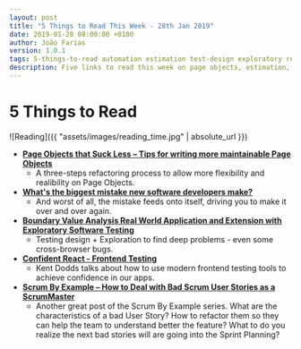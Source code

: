 ```yaml
---
layout: post
title: "5 Things to Read This Week - 28th Jan 2019"
date: 2019-01-28 08:00:00 +0100
author: João Farias
version: 1.0.1
tags: 5-things-to-read automation estimation test-design exploratory react scrum
description: Five links to read this week on page objects, estimation, test design + exploration, react testing, and user stories
---
```


# 5 Things to Read

![Reading]({{ "assets/images/reading_time.jpg" | absolute_url }})

- **[Page Objects that Suck Less – Tips for writing more maintainable Page Objects](https://johnfergusonsmart.com/page-objects-that-suck-less-tips-for-writing-more-maintainable-page-objects/)**
  - A three-steps refactoring process to allow more flexibility and realibility on Page Objects.
- **[What's the biggest mistake new software developers make?](https://www.quora.com/Whats-the-biggest-mistake-new-software-developers-make/answer/Christopher-Reiss?ch=2&share=f29e1be8&srid=zRMF)**
  - And worst of all, the mistake feeds onto itself, driving you to make it over and over again.
- **[Boundary Value Analysis Real World Application and Extension with Exploratory Software Testing](https://www.youtube.com/watch?v=iAZzxk1z0r4)**
  - Testing design + Exploration to find deep problems - even some cross-browser bugs.
- **[Confident React - Frontend Testing](https://www.youtube.com/watch?v=eg_TFYF_cKM)**
  - Kent Dodds talks about how to use modern frontend testing tools to achieve confidence in our apps.
- **[Scrum By Example – How to Deal with Bad Scrum User Stories as a ScrumMaster](https://agilepainrelief.com/notesfromatooluser/2019/01/deal-with-bad-scrum-user-stories-as-a-scrummaster.html)**
  - Another great post of the Scrum By Example series. What are the characteristics of a bad User Story? How to refactor them so they can help the team to understand better the feature? What to do you realize the next bad stories will are going into the Sprint Planning?
